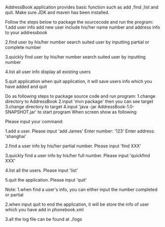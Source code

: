 AddressBook application provides basic function such as add ,find ,list and quit. Make sure JDK and maven has been installed.

Follow the steps below to package the sourcecode and run the program:
1.add user info
add new user include his/her name number and address info to your addressbook

2.find user by his/her number
   search suited user by inputting partial or complete number

3.quickly find user by his/her number
   search suited user by inputting number

4.list all user info
   display all existing users 

5.quit application
when quit application, it will save users info which you have added and quit

Do as following steps to package source code and run program:
1.change directory to AddressBook
2.input 'mvn package' then you can see target
3.change directory to target
4.input 'java -jar AddressBook-1.0-SNAPSHOT.jar' to start program
When screen show as following

Please input your command:

1.add a user. Please input 'add James' 
  Enter number: '123'
  Enter address: 'shanghai'

2.find a user info by his/her partial number. Please input 'find XXX' 
 
3.quickly find a user info by his/her full number. Please input 'quickfind XXX'

4.list all the users. Please input 'list'

5.quit the application. Please input 'quit'


Note:
1.when find a user's info, you can either input the number completed or partial

2.when input quit to end the application, it will be store the info of user which you have add in phonebook.xml

3.all the log file can be found at ./logs

